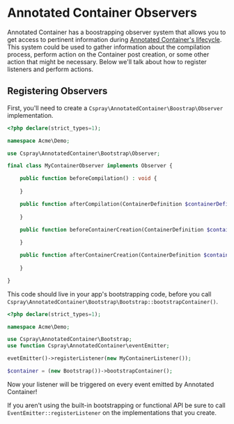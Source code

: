 # Annotated Container Observers

Annotated Container has a boostrapping observer system that allows you to get access to pertinent information during [Annotated Container's lifecycle](../references/02-annotated-container-lifecycle.md). This system could be used to gather information about the compilation process, perform action on the Container post creation, or some other action that might be necessary. Below we'll talk about how to register listeners and perform actions.

## Registering Observers

 First, you'll need to create a `Cspray\AnnotatedContainer\Boostrap\Observer` implementation. 

```php
<?php declare(strict_types=1);

namespace Acme\Demo;

use Cspray\AnnotatedContainer\Bootstrap\Observer;

final class MyContainerObserver implements Observer {

    public function beforeCompilation() : void {
    
    }

    public function afterCompilation(ContainerDefinition $containerDefinition) : void {
    
    }

    public function beforeContainerCreation(ContainerDefinition $containerDefinition) : void {
    
    }

    public function afterContainerCreation(ContainerDefinition $containerDefinition, AnnotatedContainer $container) : void {
    
    }

}
```

This code should live in your app's bootstrapping code, before you call `Cspray\AnnotatedContainer\Bootstrap\Bootstrap::bootstrapContainer()`.

```php
<?php declare(strict_types=1);

namespace Acme\Demo;

use Cspray\AnnotatedContainer\Bootstrap;
use function Cspray\AnnotatedContainer\eventEmitter;

evetEmitter()->registerListener(new MyContainerListener());

$container = (new Bootstrap())->bootstrapContainer();
```

Now your listener will be triggered on every event emitted by Annotated Container!

If you aren't using the built-in bootstrapping or functional API be sure to call `EventEmitter::registerListener` on the implementations that you create.